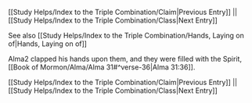 [[Study Helps/Index to the Triple Combination/Claim|Previous Entry]]  ||  [[Study Helps/Index to the Triple Combination/Class|Next Entry]]

 See also [[Study Helps/Index to the Triple Combination/Hands, Laying on of|Hands, Laying on of]]

 Alma2 clapped his hands upon them, and they were filled with the Spirit, [[Book of Mormon/Alma/Alma 31#^verse-36|Alma 31:36]].

[[Study Helps/Index to the Triple Combination/Claim|Previous Entry]]  ||  [[Study Helps/Index to the Triple Combination/Class|Next Entry]]